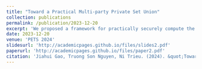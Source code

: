 ```yaml
---
title: "Toward a Practical Multi-party Private Set Union"
collection: publications
permalink: /publication/2023-12-20
excerpt: 'We proposed a framework for practically securely compute the union of multiple parties.'
date: 2023-12-20
venue: 'PETS 2024'
slidesurl: 'http://academicpages.github.io/files/slides2.pdf'
paperurl: 'http://academicpages.github.io/files/paper2.pdf'
citation: 'Jiahui Gao, Truong Son Nguyen, Ni Trieu. (2024). &quot;Toward a Practical Multi-party Private Set Union.&quot; <i>PETS 2024</i>'
---
```


